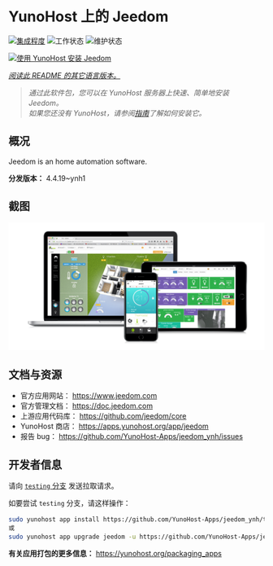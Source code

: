 <!--
注意：此 README 由 <https://github.com/YunoHost/apps/tree/master/tools/readme_generator> 自动生成
请勿手动编辑。
-->

# YunoHost 上的 Jeedom

[![集成程度](https://apps.yunohost.org/badge/integration/jeedom)](https://ci-apps.yunohost.org/ci/apps/jeedom/)
![工作状态](https://apps.yunohost.org/badge/state/jeedom)
![维护状态](https://apps.yunohost.org/badge/maintained/jeedom)

[![使用 YunoHost 安装 Jeedom](https://install-app.yunohost.org/install-with-yunohost.svg)](https://install-app.yunohost.org/?app=jeedom)

*[阅读此 README 的其它语言版本。](./ALL_README.md)*

> *通过此软件包，您可以在 YunoHost 服务器上快速、简单地安装 Jeedom。*  
> *如果您还没有 YunoHost，请参阅[指南](https://yunohost.org/install)了解如何安装它。*

## 概况

Jeedom is an home automation software.


**分发版本：** 4.4.19~ynh1

## 截图

![Jeedom 的截图](./doc/screenshots/01-Appli-jeedom.png)

## 文档与资源

- 官方应用网站： <https://www.jeedom.com>
- 官方管理文档： <https://doc.jeedom.com>
- 上游应用代码库： <https://github.com/jeedom/core>
- YunoHost 商店： <https://apps.yunohost.org/app/jeedom>
- 报告 bug： <https://github.com/YunoHost-Apps/jeedom_ynh/issues>

## 开发者信息

请向 [`testing` 分支](https://github.com/YunoHost-Apps/jeedom_ynh/tree/testing) 发送拉取请求。

如要尝试 `testing` 分支，请这样操作：

```bash
sudo yunohost app install https://github.com/YunoHost-Apps/jeedom_ynh/tree/testing --debug
或
sudo yunohost app upgrade jeedom -u https://github.com/YunoHost-Apps/jeedom_ynh/tree/testing --debug
```

**有关应用打包的更多信息：** <https://yunohost.org/packaging_apps>
